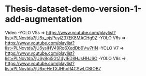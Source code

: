 # Thesis-dataset-demo-version-1-add-augmentation

Video
    -YOLO V5s => https://www.youtube.com/playlist?list=PLNxvtda7jU6x_pjsPuylZ37EK8MACHg9Z
    -YOLO V6s  =>  https://www.youtube.com/playlist?list=PLNxvtda7jU6yaIHV49Rq6XqdDb9Vw7fIN
    -YOLO V7  => https://www.youtube.com/playlist?list=PLNxvtda7jU6yBqi5GtZ4yIED8HJsHHJ6O
    -YOLO V8s => https://www.youtube.com/playlist?list=PLNxvtda7jU6xeHeTXJHhoR4CSwLCBtOB7

